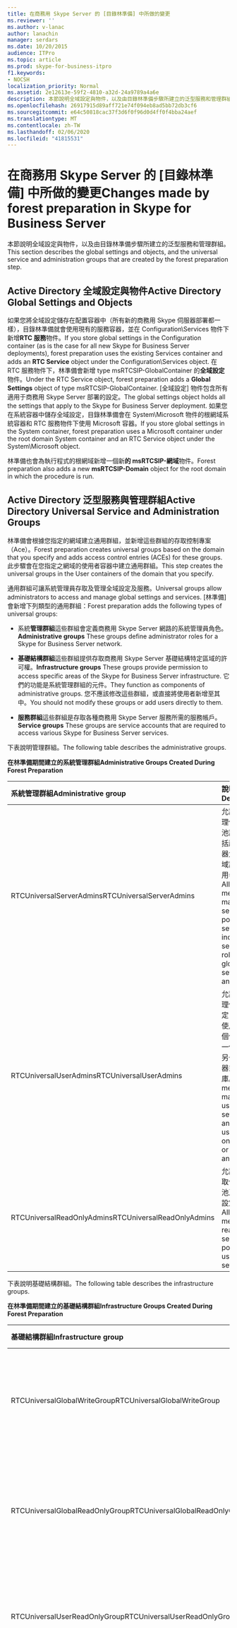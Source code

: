 ```yaml
---
title: 在商務用 Skype Server 的 [目錄林準備] 中所做的變更
ms.reviewer: ''
ms.author: v-lanac
author: lanachin
manager: serdars
ms.date: 10/20/2015
audience: ITPro
ms.topic: article
ms.prod: skype-for-business-itpro
f1.keywords:
- NOCSH
localization_priority: Normal
ms.assetid: 2e12613e-59f2-4810-a32d-24a9789a4a6e
description: 本節說明全域設定與物件，以及由目錄林準備步驟所建立的泛型服務和管理群組。
ms.openlocfilehash: 26917915d89aff721e74f094eb8ad5bb72db3cf6
ms.sourcegitcommit: e64c50818cac37f3d6f0f96d0d4ff0f4bba24aef
ms.translationtype: MT
ms.contentlocale: zh-TW
ms.lasthandoff: 02/06/2020
ms.locfileid: "41815531"
---
```

# <a name="changes-made-by-forest-preparation-in-skype-for-business-server"></a><span data-ttu-id="5bc56-103">在商務用 Skype Server 的 [目錄林準備] 中所做的變更</span><span class="sxs-lookup"><span data-stu-id="5bc56-103">Changes made by forest preparation in Skype for Business Server</span></span>

<span data-ttu-id="5bc56-104">本節說明全域設定與物件，以及由目錄林準備步驟所建立的泛型服務和管理群組。</span><span class="sxs-lookup"><span data-stu-id="5bc56-104">This section describes the global settings and objects, and the universal service and administration groups that are created by the forest preparation step.</span></span>

## <a name="active-directory-global-settings-and-objects"></a><span data-ttu-id="5bc56-105">Active Directory 全域設定與物件</span><span class="sxs-lookup"><span data-stu-id="5bc56-105">Active Directory Global Settings and Objects</span></span>

<span data-ttu-id="5bc56-106">如果您將全域設定儲存在配置容器中（所有新的商務用 Skype 伺服器部署都一樣），目錄林準備就會使用現有的服務容器，並在 Configuration\Services 物件下新增**RTC 服務**物件。</span><span class="sxs-lookup"><span data-stu-id="5bc56-106">If you store global settings in the Configuration container (as is the case for all new Skype for Business Server deployments), forest preparation uses the existing Services container and adds an **RTC Service** object under the Configuration\Services object.</span></span> <span data-ttu-id="5bc56-107">在 RTC 服務物件下，林準備會新增 type msRTCSIP-GlobalContainer 的**全域設定**物件。</span><span class="sxs-lookup"><span data-stu-id="5bc56-107">Under the RTC Service object, forest preparation adds a **Global Settings** object of type msRTCSIP-GlobalContainer.</span></span> <span data-ttu-id="5bc56-108">[全域設定] 物件包含所有適用于商務用 Skype Server 部署的設定。</span><span class="sxs-lookup"><span data-stu-id="5bc56-108">The global settings object holds all the settings that apply to the Skype for Business Server deployment.</span></span> <span data-ttu-id="5bc56-109">如果您在系統容器中儲存全域設定，目錄林準備會在 System\Microsoft 物件的根網域系統容器和 RTC 服務物件下使用 Microsoft 容器。</span><span class="sxs-lookup"><span data-stu-id="5bc56-109">If you store global settings in the System container, forest preparation uses a Microsoft container under the root domain System container and an RTC Service object under the System\Microsoft object.</span></span>

<span data-ttu-id="5bc56-110">林準備也會為執行程式的根網域新增一個新**的 msRTCSIP-網域**物件。</span><span class="sxs-lookup"><span data-stu-id="5bc56-110">Forest preparation also adds a new **msRTCSIP-Domain** object for the root domain in which the procedure is run.</span></span>

## <a name="active-directory-universal-service-and-administration-groups"></a><span data-ttu-id="5bc56-111">Active Directory 泛型服務與管理群組</span><span class="sxs-lookup"><span data-stu-id="5bc56-111">Active Directory Universal Service and Administration Groups</span></span>

<span data-ttu-id="5bc56-112">林準備會根據您指定的網域建立通用群組，並新增這些群組的存取控制專案（Ace）。</span><span class="sxs-lookup"><span data-stu-id="5bc56-112">Forest preparation creates universal groups based on the domain that you specify and adds access control entries (ACEs) for these groups.</span></span> <span data-ttu-id="5bc56-113">此步驟會在您指定之網域的使用者容器中建立通用群組。</span><span class="sxs-lookup"><span data-stu-id="5bc56-113">This step creates the universal groups in the User containers of the domain that you specify.</span></span>

<span data-ttu-id="5bc56-114">通用群組可讓系統管理員存取及管理全域設定及服務。</span><span class="sxs-lookup"><span data-stu-id="5bc56-114">Universal groups allow administrators to access and manage global settings and services.</span></span> <span data-ttu-id="5bc56-115">[林準備] 會新增下列類型的通用群組：</span><span class="sxs-lookup"><span data-stu-id="5bc56-115">Forest preparation adds the following types of universal groups:</span></span>

- <span data-ttu-id="5bc56-116">系統**管理群組**這些群組會定義商務用 Skype Server 網路的系統管理員角色。</span><span class="sxs-lookup"><span data-stu-id="5bc56-116">**Administrative groups** These groups define administrator roles for a Skype for Business Server network.</span></span>

- <span data-ttu-id="5bc56-117">**基礎結構群組**這些群組提供存取商務用 Skype Server 基礎結構特定區域的許可權。</span><span class="sxs-lookup"><span data-stu-id="5bc56-117">**Infrastructure groups** These groups provide permission to access specific areas of the Skype for Business Server infrastructure.</span></span> <span data-ttu-id="5bc56-118">它們的功能是系統管理群組的元件。</span><span class="sxs-lookup"><span data-stu-id="5bc56-118">They function as components of administrative groups.</span></span> <span data-ttu-id="5bc56-119">您不應該修改這些群組，或直接將使用者新增至其中。</span><span class="sxs-lookup"><span data-stu-id="5bc56-119">You should not modify these groups or add users directly to them.</span></span>

- <span data-ttu-id="5bc56-120">**服務群組**這些群組是存取各種商務用 Skype Server 服務所需的服務帳戶。</span><span class="sxs-lookup"><span data-stu-id="5bc56-120">**Service groups** These groups are service accounts that are required to access various Skype for Business Server services.</span></span>

<span data-ttu-id="5bc56-121">下表說明管理群組。</span><span class="sxs-lookup"><span data-stu-id="5bc56-121">The following table describes the administrative groups.</span></span>

<span data-ttu-id="5bc56-122">**在林準備期間建立的系統管理群組**</span><span class="sxs-lookup"><span data-stu-id="5bc56-122">**Administrative Groups Created During Forest Preparation**</span></span>

|<span data-ttu-id="5bc56-123">**系統管理群組**</span><span class="sxs-lookup"><span data-stu-id="5bc56-123">**Administrative group**</span></span>|<span data-ttu-id="5bc56-124">**說明**</span><span class="sxs-lookup"><span data-stu-id="5bc56-124">**Description**</span></span>|
|:-----|:-----|
|<span data-ttu-id="5bc56-125">RTCUniversalServerAdmins</span><span class="sxs-lookup"><span data-stu-id="5bc56-125">RTCUniversalServerAdmins</span></span>  <br/> |<span data-ttu-id="5bc56-126">允許成員管理伺服器和池設定，包括所有伺服器角色、全域設定和使用者。</span><span class="sxs-lookup"><span data-stu-id="5bc56-126">Allows members to manage server and pool settings, including all server roles, global settings, and users.</span></span>  <br/> |
|<span data-ttu-id="5bc56-127">RTCUniversalUserAdmins</span><span class="sxs-lookup"><span data-stu-id="5bc56-127">RTCUniversalUserAdmins</span></span>  <br/> |<span data-ttu-id="5bc56-128">允許成員管理使用者設定，以及將使用者從一個伺服器或一個池移到另一個伺服器或資源庫。</span><span class="sxs-lookup"><span data-stu-id="5bc56-128">Allows members to manage user settings and move users from one server or pool to another.</span></span>  <br/> |
|<span data-ttu-id="5bc56-129">RTCUniversalReadOnlyAdmins</span><span class="sxs-lookup"><span data-stu-id="5bc56-129">RTCUniversalReadOnlyAdmins</span></span>  <br/> |<span data-ttu-id="5bc56-130">允許成員讀取伺服器、池及使用者設定。</span><span class="sxs-lookup"><span data-stu-id="5bc56-130">Allows members to read server, pool, and user settings.</span></span>  <br/> |

<span data-ttu-id="5bc56-131">下表說明基礎結構群組。</span><span class="sxs-lookup"><span data-stu-id="5bc56-131">The following table describes the infrastructure groups.</span></span>

<span data-ttu-id="5bc56-132">**在林準備期間建立的基礎結構群組**</span><span class="sxs-lookup"><span data-stu-id="5bc56-132">**Infrastructure Groups Created During Forest Preparation**</span></span>

|<span data-ttu-id="5bc56-133">**基礎結構群組**</span><span class="sxs-lookup"><span data-stu-id="5bc56-133">**Infrastructure group**</span></span>|<span data-ttu-id="5bc56-134">**說明**</span><span class="sxs-lookup"><span data-stu-id="5bc56-134">**Description**</span></span>|
|:-----|:-----|
|<span data-ttu-id="5bc56-135">RTCUniversalGlobalWriteGroup</span><span class="sxs-lookup"><span data-stu-id="5bc56-135">RTCUniversalGlobalWriteGroup</span></span>  <br/> |<span data-ttu-id="5bc56-136">授與商務用 Skype Server 全域設定物件的寫入權限。</span><span class="sxs-lookup"><span data-stu-id="5bc56-136">Grants write access to global setting objects for Skype for Business Server.</span></span>  <br/> |
|<span data-ttu-id="5bc56-137">RTCUniversalGlobalReadOnlyGroup</span><span class="sxs-lookup"><span data-stu-id="5bc56-137">RTCUniversalGlobalReadOnlyGroup</span></span>  <br/> |<span data-ttu-id="5bc56-138">授與商務用 Skype Server 全域設定物件的唯讀存取權。</span><span class="sxs-lookup"><span data-stu-id="5bc56-138">Grants read-only access to global setting objects for Skype for Business Server.</span></span>  <br/> |
|<span data-ttu-id="5bc56-139">RTCUniversalUserReadOnlyGroup</span><span class="sxs-lookup"><span data-stu-id="5bc56-139">RTCUniversalUserReadOnlyGroup</span></span>  <br/> |<span data-ttu-id="5bc56-140">授與商務用 Skype Server 使用者設定的唯讀存取權。</span><span class="sxs-lookup"><span data-stu-id="5bc56-140">Grants read-only access to Skype for Business Server user settings.</span></span>  <br/> |
|<span data-ttu-id="5bc56-141">RTCUniversalServerReadOnlyGroup</span><span class="sxs-lookup"><span data-stu-id="5bc56-141">RTCUniversalServerReadOnlyGroup</span></span>  <br/> |<span data-ttu-id="5bc56-142">授與商務用 Skype Server 設定的唯讀存取權。</span><span class="sxs-lookup"><span data-stu-id="5bc56-142">Grants read-only access to Skype for Business Server settings.</span></span> <span data-ttu-id="5bc56-143">這個群組無法存取 [池] 層級設定，只適用于個別伺服器專用的設定。</span><span class="sxs-lookup"><span data-stu-id="5bc56-143">This group does not have access to pool level settings, only to settings specific to an individual server.</span></span>  <br/> |
|<span data-ttu-id="5bc56-144">RTCUniversalSBATechnicians</span><span class="sxs-lookup"><span data-stu-id="5bc56-144">RTCUniversalSBATechnicians</span></span>  <br/> |<span data-ttu-id="5bc56-145">授與商務用 Skype Server 設定的唯讀存取權，並放在安裝期間 survivable 分支裝置的 [本機管理員] 群組中。</span><span class="sxs-lookup"><span data-stu-id="5bc56-145">Grants read-only access to Skype for Business Server configuration and are placed in the Local Administrators group of the survivable branch appliances during installation.</span></span>  <br/> |

<span data-ttu-id="5bc56-146">下表說明服務群組。</span><span class="sxs-lookup"><span data-stu-id="5bc56-146">The following table describes the service groups.</span></span>

<span data-ttu-id="5bc56-147">**在林準備期間建立的服務群組**</span><span class="sxs-lookup"><span data-stu-id="5bc56-147">**Service Groups Created During Forest Preparation**</span></span>

|<span data-ttu-id="5bc56-148">**服務群組**</span><span class="sxs-lookup"><span data-stu-id="5bc56-148">**Service group**</span></span>|<span data-ttu-id="5bc56-149">**說明**</span><span class="sxs-lookup"><span data-stu-id="5bc56-149">**Description**</span></span>|
|:-----|:-----|
|<span data-ttu-id="5bc56-150">RTCHSUniversalServices</span><span class="sxs-lookup"><span data-stu-id="5bc56-150">RTCHSUniversalServices</span></span>  <br/> |<span data-ttu-id="5bc56-151">包含用來執行前端伺服器和標準版伺服器的服務帳戶。</span><span class="sxs-lookup"><span data-stu-id="5bc56-151">Includes service accounts used to run Front End Server and Standard Edition servers.</span></span> <span data-ttu-id="5bc56-152">這個群組可讓伺服器讀/寫商務用 Skype Server 全域設定和 Active Directory 使用者物件的存取權。</span><span class="sxs-lookup"><span data-stu-id="5bc56-152">This group allows servers read/write access to Skype for Business Server global settings and Active Directory user objects.</span></span>  <br/> |
|<span data-ttu-id="5bc56-153">RTCComponentUniversalServices</span><span class="sxs-lookup"><span data-stu-id="5bc56-153">RTCComponentUniversalServices</span></span>  <br/> |<span data-ttu-id="5bc56-154">包含用來執行 A/V 會議伺服器、Web 服務、中繼伺服器、封存伺服器及監視伺服器的服務帳戶。</span><span class="sxs-lookup"><span data-stu-id="5bc56-154">Includes service accounts used to run A/V Conferencing Servers, Web Services, Mediation Server, Archiving Server, and Monitoring Server.</span></span>  <br/> |
|<span data-ttu-id="5bc56-155">RTCProxyUniversalServices</span><span class="sxs-lookup"><span data-stu-id="5bc56-155">RTCProxyUniversalServices</span></span>  <br/> |<span data-ttu-id="5bc56-156">包含用來執行商務用 Skype Server Edge 伺服器的服務帳戶。</span><span class="sxs-lookup"><span data-stu-id="5bc56-156">Includes service accounts used to run Skype for Business Server Edge Servers.</span></span>  <br/> |
|<span data-ttu-id="5bc56-157">RTCUniversalConfigReplicator</span><span class="sxs-lookup"><span data-stu-id="5bc56-157">RTCUniversalConfigReplicator</span></span>  <br/> |<span data-ttu-id="5bc56-158">包括可參與商務用 Skype Server 中央管理儲存複製的伺服器。</span><span class="sxs-lookup"><span data-stu-id="5bc56-158">Includes servers that can participate in Skype for Business Server Central Management store replication.</span></span>  <br/> |
|<span data-ttu-id="5bc56-159">RTCSBAUniversalServices</span><span class="sxs-lookup"><span data-stu-id="5bc56-159">RTCSBAUniversalServices</span></span>  <br/> |<span data-ttu-id="5bc56-160">授與商務用 Skype Server 設定的唯讀存取權，但允許安裝 survivable 分支伺服器和 survivable 分支裝置部署。</span><span class="sxs-lookup"><span data-stu-id="5bc56-160">Grants read-only access to Skype for Business Server settings, but allows for configuration for the installation of a survivable branch server and survivable branch appliance deployment.</span></span>  <br/> |

<span data-ttu-id="5bc56-161">[林準備] 接著會將服務和系統管理群組新增至適當的基礎結構群組，如下所示：</span><span class="sxs-lookup"><span data-stu-id="5bc56-161">Forest preparation then adds service and administration groups to the appropriate infrastructure groups, as follows:</span></span>

- <span data-ttu-id="5bc56-162">RTCUniversalServerAdmins 已新增至 RTCUniversalGlobalReadOnlyGroup、RTCUniversalGlobalWriteGroup、RTCUniversalServerReadOnlyGroup 和 RTCUniversalUserReadOnlyGroup。</span><span class="sxs-lookup"><span data-stu-id="5bc56-162">RTCUniversalServerAdmins is added to RTCUniversalGlobalReadOnlyGroup, RTCUniversalGlobalWriteGroup, RTCUniversalServerReadOnlyGroup, and RTCUniversalUserReadOnlyGroup.</span></span>

- <span data-ttu-id="5bc56-163">RTCUniversalUserAdmins 會新增為 RTCUniversalGlobalReadOnlyGroup、RTCUniversalServerReadOnlyGroup 和 RTCUniversalUserReadOnlyGroup 的成員。</span><span class="sxs-lookup"><span data-stu-id="5bc56-163">RTCUniversalUserAdmins is added as a member of RTCUniversalGlobalReadOnlyGroup, RTCUniversalServerReadOnlyGroup, and RTCUniversalUserReadOnlyGroup.</span></span>

- <span data-ttu-id="5bc56-164">RTCHSUniversalServices、RTCComponentUniversalServices 和 RTCUniversalReadOnlyAdmins 會新增為 RTCUniversalGlobalReadOnlyGroup、RTCUniversalServerReadOnlyGroup 和 RTCUniversalUserReadOnlyGroup 的成員。</span><span class="sxs-lookup"><span data-stu-id="5bc56-164">RTCHSUniversalServices, RTCComponentUniversalServices and RTCUniversalReadOnlyAdmins are added as members of RTCUniversalGlobalReadOnlyGroup, RTCUniversalServerReadOnlyGroup, and RTCUniversalUserReadOnlyGroup.</span></span>

<span data-ttu-id="5bc56-165">林準備也會建立下列角色式存取控制（RBAC）群組：</span><span class="sxs-lookup"><span data-stu-id="5bc56-165">Forest preparation also creates the following role-based access control (RBAC) groups:</span></span>

- <span data-ttu-id="5bc56-166">CSAdministrator</span><span class="sxs-lookup"><span data-stu-id="5bc56-166">CSAdministrator</span></span>

- <span data-ttu-id="5bc56-167">CSArchivingAdministrator</span><span class="sxs-lookup"><span data-stu-id="5bc56-167">CSArchivingAdministrator</span></span>

- <span data-ttu-id="5bc56-168">CSHelpDesk</span><span class="sxs-lookup"><span data-stu-id="5bc56-168">CSHelpDesk</span></span>

- <span data-ttu-id="5bc56-169">CSLocationAdministrator</span><span class="sxs-lookup"><span data-stu-id="5bc56-169">CSLocationAdministrator</span></span>

- <span data-ttu-id="5bc56-170">CSResponseGroupAdministrator</span><span class="sxs-lookup"><span data-stu-id="5bc56-170">CSResponseGroupAdministrator</span></span>

- <span data-ttu-id="5bc56-171">CSServerAdministrator</span><span class="sxs-lookup"><span data-stu-id="5bc56-171">CSServerAdministrator</span></span>

- <span data-ttu-id="5bc56-172">CSUserAdministrator</span><span class="sxs-lookup"><span data-stu-id="5bc56-172">CSUserAdministrator</span></span>

- <span data-ttu-id="5bc56-173">CSViewOnlyAdministrator</span><span class="sxs-lookup"><span data-stu-id="5bc56-173">CSViewOnlyAdministrator</span></span>

- <span data-ttu-id="5bc56-174">CSVoiceAdministrator</span><span class="sxs-lookup"><span data-stu-id="5bc56-174">CSVoiceAdministrator</span></span>

- <span data-ttu-id="5bc56-175">CsPersistentChatAdministator</span><span class="sxs-lookup"><span data-stu-id="5bc56-175">CsPersistentChatAdministator</span></span>

- <span data-ttu-id="5bc56-176">CsResponseGroupManager</span><span class="sxs-lookup"><span data-stu-id="5bc56-176">CsResponseGroupManager</span></span>

<span data-ttu-id="5bc56-177">如需 RBAC 角色及每個角色所允許的工作的詳細資訊，請參閱規劃檔中的[角色式存取控制](https://technet.microsoft.com/library/41204ba3-ce5b-41a8-a6c3-b444468fa328.aspx)。</span><span class="sxs-lookup"><span data-stu-id="5bc56-177">For details about RBAC roles and the tasks allowed for each, see [Role-Based Access Control](https://technet.microsoft.com/library/41204ba3-ce5b-41a8-a6c3-b444468fa328.aspx) in the Planning documentation.</span></span>

<span data-ttu-id="5bc56-178">林準備會建立私人和公用 Ace。</span><span class="sxs-lookup"><span data-stu-id="5bc56-178">Forest preparation creates both private and public ACEs.</span></span> <span data-ttu-id="5bc56-179">它會在商務用 Skype Server 所使用的全域設定容器上建立私用 Ace。</span><span class="sxs-lookup"><span data-stu-id="5bc56-179">It creates private ACEs on the global settings container used by Skype for Business Server.</span></span> <span data-ttu-id="5bc56-180">這個容器只能由商務用 Skype Server 使用，且位於配置容器或根網域中的系統容器中，視您儲存全域設定的位置而定。</span><span class="sxs-lookup"><span data-stu-id="5bc56-180">This container is used only by Skype for Business Server and is located either in the Configuration container or the System container in the root domain, depending on where you store global settings.</span></span> <span data-ttu-id="5bc56-181">[林準備] 建立的公用 Ace 列在下表中。</span><span class="sxs-lookup"><span data-stu-id="5bc56-181">The public ACEs created by forest preparation are listed in the following table.</span></span>

<span data-ttu-id="5bc56-182">**由林準備建立的公用 Ace**</span><span class="sxs-lookup"><span data-stu-id="5bc56-182">**Public ACEs created by Forest Preparation**</span></span>


| <span data-ttu-id="5bc56-183">**A**</span><span class="sxs-lookup"><span data-stu-id="5bc56-183">**ACE**</span></span>                                                                 | <span data-ttu-id="5bc56-184">**RTCUniversalGlobalReadOnlyGroup**</span><span class="sxs-lookup"><span data-stu-id="5bc56-184">**RTCUniversalGlobalReadOnlyGroup**</span></span> |
|:------------------------------------------------------------------------|:------------------------------------|
| <span data-ttu-id="5bc56-185">讀取根網域系統容器（不繼承）**\\**\*</span><span class="sxs-lookup"><span data-stu-id="5bc56-185">Read root domain System Container (not inherited) **\\**\*</span></span> <br/>        | <span data-ttu-id="5bc56-186">X</span><span class="sxs-lookup"><span data-stu-id="5bc56-186">X</span></span>  <br/>                            |
| <span data-ttu-id="5bc56-187">讀取配置的 DisplaySpecifiers 容器（不是繼承的）</span><span class="sxs-lookup"><span data-stu-id="5bc56-187">Read Configuration's DisplaySpecifiers container (not inherited)</span></span>  <br/> | <span data-ttu-id="5bc56-188">X</span><span class="sxs-lookup"><span data-stu-id="5bc56-188">X</span></span>  <br/>                            |

> [!NOTE]
> <span data-ttu-id="5bc56-189"><strong>\\</strong>\* 沒有繼承的 Ace 不會在這些容器下授與子物件的存取權。</span><span class="sxs-lookup"><span data-stu-id="5bc56-189"><strong>\\</strong>\*ACEs that are not inherited do not grant access to child objects under these containers.</span></span> <span data-ttu-id="5bc56-190">被繼承的 Ace 在這些容器下授與子物件的存取權。</span><span class="sxs-lookup"><span data-stu-id="5bc56-190">ACEs that are inherited grant access to child objects under these containers.</span></span>

<span data-ttu-id="5bc56-191">在 [設定] 容器的 [設定命名] 內容底下，[林準備] 會執行下列任務：</span><span class="sxs-lookup"><span data-stu-id="5bc56-191">On the Configuration container, under the Configuration naming context, forest preparation performs the following tasks:</span></span>

- <span data-ttu-id="5bc56-192">針對使用者、連絡人和 InetOrgPersons （例如，CN = user 顯示幕、cn = 409、cn = DisplaySpecifiers）的語言顯示說明符之 [adminCoNtextMenu] 和 [adminPropertyPages] 屬性，為 [ **RTC] 屬性**頁面新增專案 **{AB255F23-2DBD-4bb6-891D-38754AC280EF}** 。</span><span class="sxs-lookup"><span data-stu-id="5bc56-192">Adds an entry **{AB255F23-2DBD-4bb6-891D-38754AC280EF}** for the **RTC property** page under the adminContextMenu and adminPropertyPages attributes of the language display specifier for users, contacts, and InetOrgPersons (for example, CN=user-Display,CN=409,CN=DisplaySpecifiers).</span></span>

- <span data-ttu-id="5bc56-193">在套用至使用者和連絡人類別的**延伸許可權**底下，新增類型**controlAccessRight**的**RTCPropertySet**物件。</span><span class="sxs-lookup"><span data-stu-id="5bc56-193">Adds an **RTCPropertySet** object of type **controlAccessRight** under **Extended-Rights** that applies to the User and Contact classes.</span></span>

- <span data-ttu-id="5bc56-194">在適用于使用者、連絡人、OU 和 DomainDNS 類別的**延伸許可權**底下，新增類型**controlAccessRight**的**RTCUserSearchPropertySet**物件。</span><span class="sxs-lookup"><span data-stu-id="5bc56-194">Adds an **RTCUserSearchPropertySet** object of type **controlAccessRight** under **Extended-Rights** that applies to User, Contact, OU, and DomainDNS classes.</span></span>

- <span data-ttu-id="5bc56-195">在每個語言組織單位（OU）顯示說明符的**extraColumns**屬性（例如，Cn = OrganizationalUnit-DISPLAY、cn = 409、Cn = DisplaySpecifiers）中新增**msRTCSIP-PrimaryUserAddress** ，並複製預設顯示的**EXTRACOLUMNS**屬性值（例如 cn = 預設顯示，Cn = 409，cn = DisplaySpecifiers）。</span><span class="sxs-lookup"><span data-stu-id="5bc56-195">Adds **msRTCSIP-PrimaryUserAddress** under the **extraColumns** attribute of each language organizational unit (OU) display specifier (for example, CN=organizationalUnit-Display,CN=409,CN=DisplaySpecifiers) and copies the values of the **extraColumns** attribute of the default display (for example, CN=default-Display, CN=409,CN=DisplaySpecifiers).</span></span>

- <span data-ttu-id="5bc56-196">針對使用者、連絡人及 MsRTCSIP 物件（例如英文： CN = 使用者顯示，CN = 409，CN = UserEnabled），在每個語言顯示說明符的**attributeDisplayNames**屬性下，新增**msRTCSIP-PrimaryUserAddress**、 **MsRTCSIP-PrimaryHomeServer**和**InetOrgPerson DisplaySpecifiers**篩選屬性。</span><span class="sxs-lookup"><span data-stu-id="5bc56-196">Adds **msRTCSIP-PrimaryUserAddress**, **msRTCSIP-PrimaryHomeServer**, and **msRTCSIP-UserEnabled** filtering attributes under the **attributeDisplayNames** attribute of each language display specifier for Users, Contacts, and InetOrgPerson objects (for example, in English: CN=user-Display,CN=409,CN=DisplaySpecifiers).</span></span>


